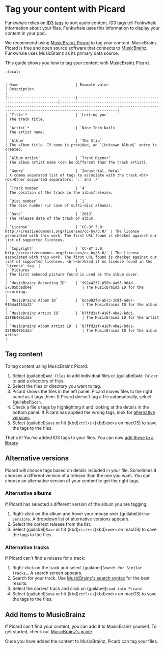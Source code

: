 # Tag your content with Picard

Funkwhale relies on [ID3 tags](https://id3.org/) to sort audio content. ID3 tags tell Funkwhale information about your files. Funkwhale uses this information to display your content in your pod.

We recommend using [MusicBrainz Picard](https://picard.musicbrainz.org/) to tag your content. MusicBrainz Picard is free and open source software that connects to [MusicBrainz](https://musicbrainz.org). Funkwhale uses MusicBrainz as its primary data source.

This guide shows you how to tag your content with MusicBrainz Picard.

```{contents}
:local:
```

```{dropdown} Supported tags

| Name                          | Example value                                               | Description                                                                                                                                                          |
|-------------------------------|-------------------------------------------------------------|----------------------------------------------------------------------------------------------------------------------------------------------------------------------|
| `Title`*                      | `Letting you`                                               | The track title.                                                                                                                                                     |
| `Artist`*                     | `Nine Inch Nails`                                           | The artist name.                                                                                                                                                     |
| `Album`                       | `The Slip`                                                  | The album title. If none is provided, an `[Unknown Album]` entry is created.                                                                                         |
| `Album artist`                | `Trent Reznor`                                              | The album artist name (can be different than the track artist).                                                                                                      |
| `Genre`                       | `Industrial, Metal`                                         | A comma separated list of tags to associate with the track.<br><br>Other supported separators: `;` and `/`                                                           |
| `Track number`                | `4`                                                         | The position of the track in the album/release.                                                                                                                      |
| `Disc number`                 | `1`                                                         | The disc number (in case of multi-disc albums).                                                                                                                      |
| `Date`                        | `2019`                                                      | The release date of the track or album.                                                                                                                              |
| `License`                     | `CC-BY 3.0: http://creativecommons.org/licenses/cc-by/3.0/` | The license associated with this work. The first URL found is checked against our list of supported licenses.                                                        |
| `Copyright`                   | `CC-BY 3.0: http://creativecommons.org/licenses/cc-by/3.0/` | The license associated with this work. The first URL found is checked against our list of supported licenses. <br><br>Used if no license found in the `License` tag. |
| `Pictures`                    |                                                             | The first embeded picture found is used as the album cover.                                                                                                          |
| `MusicBrainz Recording ID`    | `99244237-850b-4a93-904d-57305bcadb4e`                      | The MusicBrainz ID for the recording.                                                                                                                                |
| `MusicBrainz Album ID`        | `bca982fd-ab73-3c9f-ad07-9104a4f53a32`                      | The MusicBrainz ID for the album                                                                                                                                     |
| `MusicBrainz Artist ID`       | `b7ffd2af-418f-4be2-bdd1-22f8b48613da`                      | The MusicBrainz ID for the artist                                                                                                                                    |
| `MusicBrainz Album Artist ID` | `b7ffd2af-418f-4be2-bdd1-22f8b48613da`                      | The MusicBrainz ID for the album artist                                                                                                                              |
```

## Tag content

To tag content using MusicBrainz Picard:

1. Select {guilabel}`Add Files` to add individual files or {guilabel}`Add Folder` to add a directory of files.
2. Select the files or directory you want to tag.
3. Picard shows the files in the left panel. Picard moves files to the right panel as it tags them. If Picard doesn't tag a file automatically, select {guilabel}`Scan`.
4. Check a file's tags by highlighting it and looking at the details in the bottom panel. If Picard has applied the wrong tags, look for [alternative versions](#alternative-versions).
5. Select {guilabel}`Save` or hit {kbd}`ctrl+s` ({kbd}`cmd+s` on macOS) to save the tags to the files.

That's it! You've added ID3 tags to your files. You can now [add these to a library](upload_content.md)

## Alternative versions

Picard will choose tags based on details included in your file. Sometimes it chooses a different version of a release than the one you want. You can choose an alternative version of your content to get the right tags.

### Alternative albums

If Picard has selected a different version of the album you are tagging:

1. Right-click on the album and hover your mouse over {guilabel}`Other versions`. A dropdown list of alternative versions appears.
2. Select the correct release from the list.
3. Select {guilabel}`Save` or hit {kbd}`ctrl+s` ({kbd}`cmd+s` on macOS) to save the tags to the files.

### Alternative tracks

If Picard can't find a release for a track:

1. Right-click on the track and select {guilabel}`Search for Similar Tracks…`. A search screen appears.
2. Search for your track. Use [MusicBrainz's search syntax](https://musicbrainz.org/doc/Indexed_Search_Syntax) for the best results.
3. Select the correct track and click on {guilabel}`Load into Picard`.
4. Select {guilabel}`Save` or hit {kbd}`ctrl+s` ({kbd}`cmd+s` on macOS) to save the tags to the files.

## Add items to MusicBrainz

If Picard can't find your content, you can add it to MusicBrainz yourself. To get started, check out [MusicBrainz's guide](https://musicbrainz.org/doc/How_to_Add_a_Release/).

Once you have added the content to MusicBrainz, Picard can tag your files.
